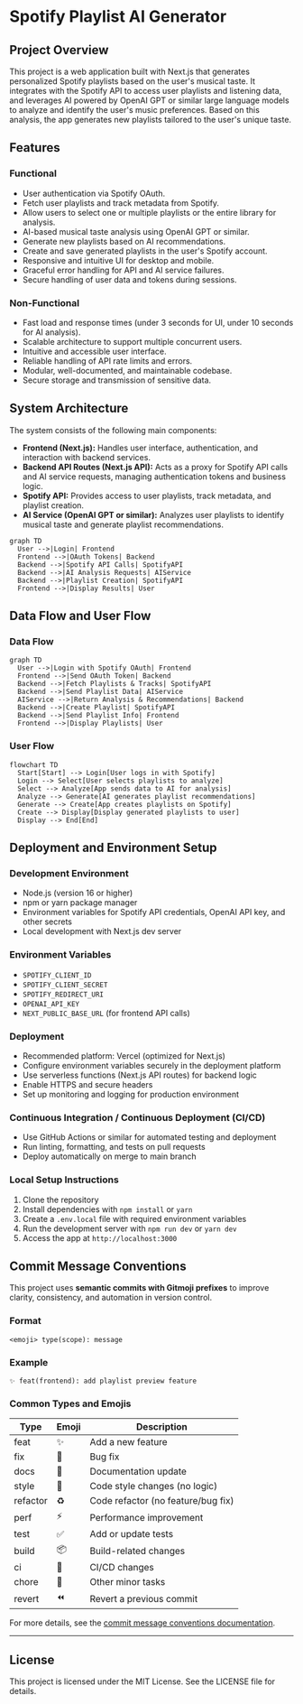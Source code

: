 # Spotify Playlist AI Generator

## Project Overview

This project is a web application built with Next.js that generates personalized Spotify playlists based on the user's musical taste. It integrates with the Spotify API to access user playlists and listening data, and leverages AI powered by OpenAI GPT or similar large language models to analyze and identify the user's music preferences. Based on this analysis, the app generates new playlists tailored to the user's unique taste.

## Features

### Functional

- User authentication via Spotify OAuth.
- Fetch user playlists and track metadata from Spotify.
- Allow users to select one or multiple playlists or the entire library for analysis.
- AI-based musical taste analysis using OpenAI GPT or similar.
- Generate new playlists based on AI recommendations.
- Create and save generated playlists in the user's Spotify account.
- Responsive and intuitive UI for desktop and mobile.
- Graceful error handling for API and AI service failures.
- Secure handling of user data and tokens during sessions.

### Non-Functional

- Fast load and response times (under 3 seconds for UI, under 10 seconds for AI analysis).
- Scalable architecture to support multiple concurrent users.
- Intuitive and accessible user interface.
- Reliable handling of API rate limits and errors.
- Modular, well-documented, and maintainable codebase.
- Secure storage and transmission of sensitive data.

## System Architecture

The system consists of the following main components:

- **Frontend (Next.js):** Handles user interface, authentication, and interaction with backend services.
- **Backend API Routes (Next.js API):** Acts as a proxy for Spotify API calls and AI service requests, managing authentication tokens and business logic.
- **Spotify API:** Provides access to user playlists, track metadata, and playlist creation.
- **AI Service (OpenAI GPT or similar):** Analyzes user playlists to identify musical taste and generate playlist recommendations.

```mermaid
graph TD
  User -->|Login| Frontend
  Frontend -->|OAuth Tokens| Backend
  Backend -->|Spotify API Calls| SpotifyAPI
  Backend -->|AI Analysis Requests| AIService
  Backend -->|Playlist Creation| SpotifyAPI
  Frontend -->|Display Results| User
```

## Data Flow and User Flow

### Data Flow

```mermaid
graph TD
  User -->|Login with Spotify OAuth| Frontend
  Frontend -->|Send OAuth Token| Backend
  Backend -->|Fetch Playlists & Tracks| SpotifyAPI
  Backend -->|Send Playlist Data| AIService
  AIService -->|Return Analysis & Recommendations| Backend
  Backend -->|Create Playlist| SpotifyAPI
  Backend -->|Send Playlist Info| Frontend
  Frontend -->|Display Playlists| User
```

### User Flow

```mermaid
flowchart TD
  Start[Start] --> Login[User logs in with Spotify]
  Login --> Select[User selects playlists to analyze]
  Select --> Analyze[App sends data to AI for analysis]
  Analyze --> Generate[AI generates playlist recommendations]
  Generate --> Create[App creates playlists on Spotify]
  Create --> Display[Display generated playlists to user]
  Display --> End[End]
```

## Deployment and Environment Setup

### Development Environment

- Node.js (version 16 or higher)
- npm or yarn package manager
- Environment variables for Spotify API credentials, OpenAI API key, and other secrets
- Local development with Next.js dev server

### Environment Variables

- `SPOTIFY_CLIENT_ID`
- `SPOTIFY_CLIENT_SECRET`
- `SPOTIFY_REDIRECT_URI`
- `OPENAI_API_KEY`
- `NEXT_PUBLIC_BASE_URL` (for frontend API calls)

### Deployment

- Recommended platform: Vercel (optimized for Next.js)
- Configure environment variables securely in the deployment platform
- Use serverless functions (Next.js API routes) for backend logic
- Enable HTTPS and secure headers
- Set up monitoring and logging for production environment

### Continuous Integration / Continuous Deployment (CI/CD)

- Use GitHub Actions or similar for automated testing and deployment
- Run linting, formatting, and tests on pull requests
- Deploy automatically on merge to main branch

### Local Setup Instructions

1. Clone the repository
2. Install dependencies with `npm install` or `yarn`
3. Create a `.env.local` file with required environment variables
4. Run the development server with `npm run dev` or `yarn dev`
5. Access the app at `http://localhost:3000`

## Commit Message Conventions

This project uses **semantic commits with Gitmoji prefixes** to improve clarity, consistency, and automation in version control.

### Format

```text
<emoji> type(scope): message
```

### Example

```text
✨ feat(frontend): add playlist preview feature
```

### Common Types and Emojis

| Type      | Emoji | Description                          |
|-----------|-------|------------------------------------|
| feat      | ✨    | Add a new feature                   |
| fix       | 🐛    | Bug fix                            |
| docs      | 📝    | Documentation update               |
| style     | 🎨    | Code style changes (no logic)      |
| refactor  | ♻️    | Code refactor (no feature/bug fix) |
| perf      | ⚡    | Performance improvement            |
| test      | ✅    | Add or update tests                |
| build     | 📦    | Build-related changes              |
| ci        | 👷    | CI/CD changes                     |
| chore     | 🔧    | Other minor tasks                  |
| revert    | ⏪    | Revert a previous commit           |

For more details, see the [commit message conventions documentation](project-docs/commit-message-conventions.md).

---

## License

This project is licensed under the MIT License. See the LICENSE file for details.
